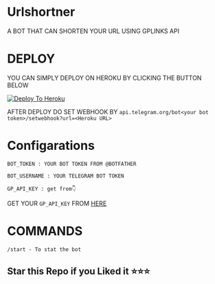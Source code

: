 # Urlshortner
A BOT THAT CAN SHORTEN YOUR URL USING GPLINKS API

# DEPLOY 
YOU CAN SIMPLY DEPLOY ON HEROKU BY CLICKING THE BUTTON BELOW

[![Deploy To Heroku](https://www.herokucdn.com/deploy/button.svg)](https://heroku.com/deploy?template=https://github.com/utkarshdubey2008/urlshortner)

AFTER DEPLOY DO SET WEBHOOK BY ``api.telegram.org/bot<your bot token>/setwebhook?url=<Heroku URL>``

# Configarations

``BOT_TOKEN : YOUR BOT TOKEN FROM @BOTFATHER``

``BOT_USERNAME : YOUR TELEGRAM BOT TOKEN``

``GP_API_KEY : get from👇``

GET YOUR ``GP_API_KEY`` FROM [HERE](https://gplinks.in/member/tools/api)
# COMMANDS

``/start - To stat the bot``


## Star this Repo if you Liked it ⭐⭐⭐
